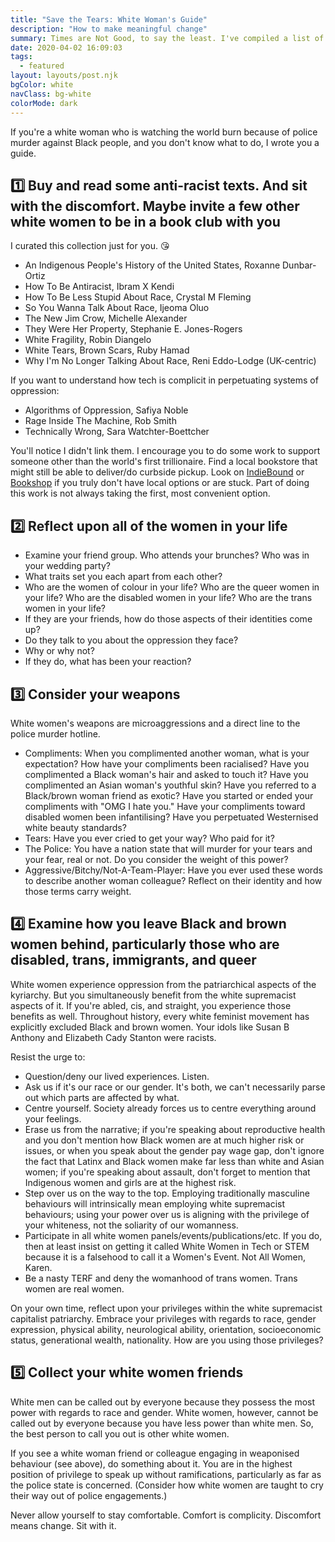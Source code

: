 ```yaml
---
title: "Save the Tears: White Woman's Guide"
description: "How to make meaningful change"
summary: Times are Not Good, to say the least. I've compiled a list of suggestions on how to take action beyond donating (which you should also do if you can).
date: 2020-04-02 16:09:03
tags:
  - featured
layout: layouts/post.njk
bgColor: white
navClass: bg-white
colorMode: dark
---
```

If you're a white woman who is watching the world burn because of police murder against Black people, and you don't know what to do, I wrote you a guide.

## 1️⃣ Buy and read some anti-racist texts. And sit with the discomfort. Maybe invite a few other white women to be in a book club with you

I curated this collection just for you. 😘

- An Indigenous People's History of the United States, Roxanne Dunbar-Ortiz
- How To Be Antiracist, Ibram X Kendi
- How To Be Less Stupid About Race, Crystal M Fleming
- So You Wanna Talk About Race, Ijeoma Oluo
- The New Jim Crow, Michelle Alexander
- They Were Her Property, Stephanie E. Jones-Rogers
- White Fragility, Robin Diangelo
- White Tears, Brown Scars, Ruby Hamad
- Why I'm No Longer Talking About Race, Reni Eddo-Lodge (UK-centric)

If you want to understand how tech is complicit in perpetuating systems of oppression:

- Algorithms of Oppression, Safiya Noble
- Rage Inside The Machine, Rob Smith
- Technically Wrong, Sara Watchter-Boettcher

You'll notice I didn't link them. I encourage you to do some work to support someone other than the world's first trillionaire. Find a local bookstore that might still be able to deliver/do curbside pickup. Look on [IndieBound](https://www.indiebound.org/) or [Bookshop](https://www.bookshop.org) if you truly don't have local options or are stuck. Part of doing this work is not always taking the first, most convenient option.

## 2️⃣ Reflect upon all of the women in your life

- Examine your friend group. Who attends your brunches? Who was in your wedding party?
- What traits set you each apart from each other?
- Who are the women of colour in your life? Who are the queer women in your life? Who are the disabled women in your life? Who are the trans women in your life?
- If they are your friends, how do those aspects of their identities come up?
- Do they talk to you about the oppression they face?
- Why or why not?
- If they do, what has been your reaction?

## 3️⃣ Consider your weapons

White women's weapons are microaggressions and a direct line to the police murder hotline.

- Compliments: When you complimented another woman, what is your expectation? How have your compliments been racialised? Have you complimented a Black woman's hair and asked to touch it? Have you complimented an Asian woman's youthful skin? Have you referred to a Black/brown woman friend as exotic? Have you started or ended your compliments with "OMG I hate you." Have your compliments toward disabled women been infantilising? Have you perpetuated Westernised white beauty standards?
- Tears: Have you ever cried to get your way? Who paid for it?
- The Police: You have a nation state that will murder for your tears and your fear, real or not. Do you consider the weight of this power?
- Aggressive/Bitchy/Not-A-Team-Player: Have you ever used these words to describe another woman colleague? Reflect on their identity and how those terms carry weight.

## 4️⃣ Examine how you leave Black and brown women behind, particularly those who are disabled, trans, immigrants, and queer

White women experience oppression from the patriarchical aspects of the kyriarchy. But you simultaneously benefit from the white supremacist aspects of it. If you're abled, cis, and straight, you experience those benefits as well. Throughout history, every white feminist movement has explicitly excluded Black and brown women. Your idols like Susan B Anthony and Elizabeth Cady Stanton were racists.

Resist the urge to:
- Question/deny our lived experiences. Listen.
- Ask us if it's our race or our gender. It's both, we can't necessarily parse out which parts are affected by what.
- Centre yourself. Society already forces us to centre everything around your feelings.
- Erase us from the narrative; if you're speaking about reproductive health and you don't mention how Black women are at much higher risk or issues, or when you speak about the gender pay wage gap, don't ignore the fact that Latinx and Black women make far less than white and Asian women; if you're speaking about assault, don't forget to mention that Indigenous women and girls are at the highest risk.
- Step over us on the way to the top. Employing traditionally masculine behaviours will intrinsically mean employing white supremacist behaviours; using your power over us is aligning with the privilege of your whiteness, not the soliarity of our womanness.
- Participate in all white women panels/events/publications/etc. If you do, then at least insist on getting it called White Women in Tech or STEM because it is a falsehood to call it a Women's Event. Not All Women, Karen.
- Be a nasty TERF and deny the womanhood of trans women. Trans women are real women.

On your own time, reflect upon your privileges within the white supremacist capitalist patriarchy. Embrace your privileges with regards to race, gender expression, physical ability, neurological ability, orientation, socioeconomic status, generational wealth, nationality. How are you using those privileges?

## 5️⃣ Collect your white women friends

White men can be called out by everyone because they possess the most power with regards to race and gender. White women, however, cannot be called out by everyone because you have less power than white men. So, the best person to call you out is other white women.

If you see a white woman friend or colleague engaging in weaponised behaviour (see above), do something about it. You are in the highest position of privilege to speak up without ramifications, particularly as far as the police state is concerned. (Consider how white women are taught to cry their way out of police engagements.)

Never allow yourself to stay comfortable. Comfort is complicity. Discomfort means change. Sit with it.
